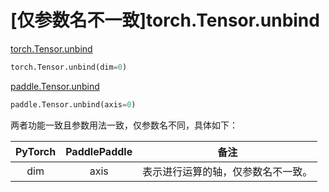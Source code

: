 # [仅参数名不一致]torch.Tensor.unbind

[torch.Tensor.unbind](https://pytorch.org/docs/1.13/generated/torch.Tensor.unbind.html#torch.Tensor.unbind)

```python
torch.Tensor.unbind(dim=0)
```

[paddle.Tensor.unbind](https://www.paddlepaddle.org.cn/documentation/docs/zh/api/paddle/Tensor_cn.html#unbind-axis-0)

```python
paddle.Tensor.unbind(axis=0)
```

两者功能一致且参数用法一致，仅参数名不同，具体如下：

| PyTorch | PaddlePaddle |                备注                |
| :-----: | :----------: | :--------------------------------: |
|   dim   |     axis     | 表示进行运算的轴，仅参数名不一致。 |
